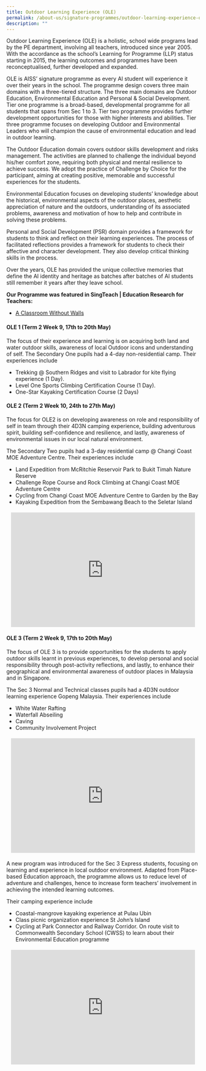 ```yaml
---
title: Outdoor Learning Experience (OLE)
permalink: /about-us/signature-programmes/outdoor-learning-experience-ole/
description: ""
---
```

Outdoor Learning Experience (OLE) is a holistic, school wide programs lead by the PE department, involving all teachers, introduced since year 2005. With the accordance as the school’s Learning for Programme (LLP) status starting in 2015, the learning outcomes and programmes have been reconceptualised, further developed and expanded.

OLE is AISS’ signature programme as every AI student will experience it over their years in the school. The programme design covers three main domains with a three-tiered structure. The three main domains are Outdoor Education, Environmental Education and Personal &amp; Social Development. Tier one programme is a broad-based, developmental programme for all students that spans from Sec 1 to 3. Tier two programme provides further development opportunities for those with higher interests and abilities. Tier three programme focuses on developing Outdoor and Environmental Leaders who will champion the cause of environmental education and lead in outdoor learning.

The Outdoor Education domain covers outdoor skills development and risks management. The activities are planned to challenge the individual beyond his/her comfort zone, requiring both physical and mental resilience to achieve success. We adopt the practice of Challenge by Choice for the participant, aiming at creating positive, memorable and successful experiences for the students.

Environmental Education focuses on developing students’ knowledge about the historical, environmental aspects of the outdoor places, aesthetic appreciation of nature and the outdoors, understanding of its associated problems, awareness and motivation of how to help and contribute in solving these problems.

Personal and Social Development (PSR) domain provides a framework for students to think and reflect on their learning experiences. The process of facilitated reflections provides a framework for students to check their affective and character development. They also develop critical thinking skills in the process.

Over the years, OLE has provided the unique collective memories that define the AI identity and heritage as batches after batches of AI students still remember it years after they leave school.

**Our Programme was featured in SingTeach | Education Research for Teachers:**

*   [A Classroom Without Walls](https://singteach.nie.edu.sg/2017/12/08/issue63-classroom01/)


<h4>OLE 1 (Term 2 Week 9, 17th to 20th May)</h4>
<p>The focus of their experience and learning is on acquiring both land and water outdoor skills, awareness of local Outdoor icons and understanding of self. The Secondary One pupils had a 4-day non-residential camp. Their experiences include</p>
<ul>
<li>Trekking @ Southern Ridges and visit to Labrador for kite flying experience (1 Day).</li>
<li>Level One Sports Climbing Certification Course (1 Day).</li>
<li>One-Star Kayaking Certification Course (2 Days)</li>
</ul>
<h4>OLE 2 (Term 2 Week 10, 24th to 27th May)</h4>
The focus for OLE2 is on developing awareness on role and responsibility of self in team through their 4D3N camping experience, building adventurous spirit, building self-confidence and resilience, and lastly, awareness of environmental issues in our local natural environment.

The Secondary Two pupils had a 3-day residential camp @ Changi Coast MOE Adventure Centre. Their experiences include

*   Land Expedition from McRitchie Reservoir Park to Bukit Timah Nature Reserve
*   Challenge Rope Course and Rock Climbing at Changi Coast MOE Adventure Centre
*   Cycling from Changi Coast MOE Adventure Centre to Garden by the Bay
*   Kayaking Expedition from the Sembawang Beach to the Seletar Island
<h4><center>
<iframe src="https://docs.google.com/presentation/d/e/2PACX-1vT4cpgAhc6uqVWC9unATqs7W-t5rdeRZm8MmBn6PQp-E6zaCYykHPVJuJIzZHHqp10t5kHjJ68IHt54/embed?start=false&amp;loop=false&amp;delayms=5000" frameborder="0" width="480" height="299" allowfullscreen="true"></iframe></center></h4>

<h4>OLE 3 (Term 2 Week 9, 17th to 20th May)</h4>
The focus of OLE 3 is to provide opportunities for the students to apply outdoor skills learnt in previous experiences, to develop personal and social responsibility through post-activity reflections, and lastly, to enhance their geographical and environmental awareness of outdoor places in Malaysia and in Singapore.

The Sec 3 Normal and Technical classes pupils had a 4D3N outdoor learning experience Gopeng Malaysia. Their experiences include

*   White Water Rafting
*   Waterfall Abseiling
*   Caving
*   Community Involvement Project
<h4><center>
<iframe src="https://docs.google.com/presentation/d/e/2PACX-1vRrEcpLAjILkTYPNaPNqECcrft8-9-KogqKhQMqis58zdC8qegwG9j1ycL-tjEeIQNbSj5tzr1PVsxT/embed?start=false&amp;loop=false&amp;delayms=5000" frameborder="0" width="480" height="299" allowfullscreen="true"></iframe></center></h4>
A new program was introduced for the Sec 3 Express students, focusing on learning and experience in local outdoor environment. Adapted from Place-based Education approach, the programme allows us to reduce level of adventure and challenges, hence to increase form teachers’ involvement in achieving the intended learning outcomes.

Their camping experience include

*   Coastal-mangrove kayaking experience at Pulau Ubin
*   Class picnic organization experience St John’s Island
*   Cycling at Park Connector and Railway Corridor. On route visit to Commonwealth Secondary School (CWSS) to learn about their Environmental Education programme
<h4><center>
<iframe src="https://docs.google.com/presentation/d/e/2PACX-1vSqvodfofeu7jYU102B87AtKd-kQJvQVHMNO51QXFJjiXDUHsqd6XnY9NRsmS2celvs70WvYLpsfWx5/embed?start=false&amp;loop=false&amp;delayms=5000" frameborder="0" width="480" height="299" allowfullscreen="true"></iframe></center></h4><h4></h4>